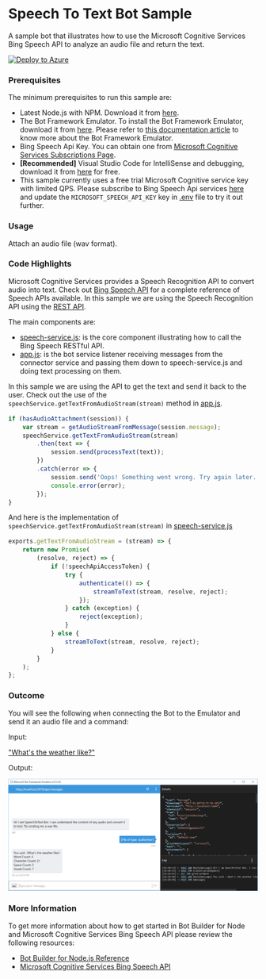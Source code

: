 ﻿# Speech To Text Bot Sample

A sample bot that illustrates how to use the Microsoft Cognitive Services Bing Speech API to analyze an audio file and return the text.

[![Deploy to Azure](http://azuredeploy.net/deploybutton.png)](https://azuredeploy.net)

### Prerequisites

The minimum prerequisites to run this sample are:
* Latest Node.js with NPM. Download it from [here](https://nodejs.org/en/download/).
* The Bot Framework Emulator. To install the Bot Framework Emulator, download it from [here](https://emulator.botframework.com/). Please refer to [this documentation article](https://github.com/microsoft/botframework-emulator/wiki/Getting-Started) to know more about the Bot Framework Emulator.
* Bing Speech Api Key. You can obtain one from [Microsoft Cognitive Services Subscriptions Page](https://www.microsoft.com/cognitive-services/en-us/subscriptions?productId=/products/Bing.Speech.Preview).
* **[Recommended]** Visual Studio Code for IntelliSense and debugging, download it from [here](https://code.visualstudio.com/) for free.
* This sample currently uses a free trial Microsoft Cognitive service key with limited QPS. Please subscribe to Bing Speech Api services [here](https://www.microsoft.com/cognitive-services/en-us/subscriptions) and update the `MICROSOFT_SPEECH_API_KEY` key in [.env](.env) file to try it out further.

### Usage

Attach an audio file (wav format).

### Code Highlights

Microsoft Cognitive Services provides a Speech Recognition API to convert audio into text. Check out [Bing Speech API](https://www.microsoft.com/cognitive-services/en-us/speech-api) for a complete reference of Speech APIs available. In this sample we are using the Speech Recognition API using the [REST API](https://www.microsoft.com/cognitive-services/en-us/Speech-api/documentation/API-Reference-REST/BingVoiceRecognition).

The main components are:

* [speech-service.js](speech-service.js): is the core component illustrating how to call the Bing Speech RESTful API.
* [app.js](app.js): is the bot service listener receiving messages from the connector service and passing them down to speech-service.js and doing text processing on them.

In this sample we are using the API to get the text and send it back to the user. Check out the use of the `speechService.getTextFromAudioStream(stream)` method in [app.js](app.js#L35-L44).

````JavaScript
if (hasAudioAttachment(session)) {
    var stream = getAudioStreamFromMessage(session.message);
    speechService.getTextFromAudioStream(stream)
        .then(text => {
            session.send(processText(text));
        })
        .catch(error => {
            session.send('Oops! Something went wrong. Try again later.');
            console.error(error);
        });
}
````

And here is the implementation of `speechService.getTextFromAudioStream(stream)` in [speech-service.js](speech-service.js)

````JavaScript
exports.getTextFromAudioStream = (stream) => {
    return new Promise(
        (resolve, reject) => {
            if (!speechApiAccessToken) {
                try {
                    authenticate(() => {
                        streamToText(stream, resolve, reject);
                    });
                } catch (exception) {
                    reject(exception);
                }
            } else {
                streamToText(stream, resolve, reject);
            }
        }
    );
};
````

### Outcome

You will see the following when connecting the Bot to the Emulator and send it an audio file and a command:

Input:

["What's the weather like?"](audio/whatstheweatherlike.wav)

Output:

![Sample Outcome](images/outcome-emulator.png)

### More Information

To get more information about how to get started in Bot Builder for Node and Microsoft Cognitive Services Bing Speech API please review the following resources:
* [Bot Builder for Node.js Reference](https://docs.botframework.com/en-us/node/builder/overview/#navtitle)
* [Microsoft Cognitive Services Bing Speech API](https://www.microsoft.com/cognitive-services/en-us/speech-api)
